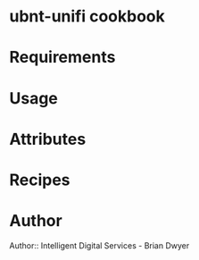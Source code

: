 # ubnt-unifi cookbook

# Requirements

# Usage

# Attributes

# Recipes

# Author

Author:: Intelligent Digital Services - Brian Dwyer
